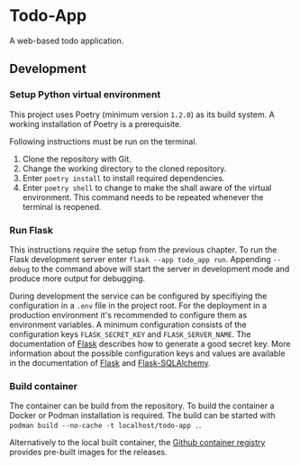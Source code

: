 # Todo-App

A web-based todo application.

## Development

### Setup Python virtual environment

This project uses Poetry (minimum version `1.2.0`) as its build system.
A working installation of Poetry is a prerequisite.

Following instructions must be run on the terminal.

1. Clone the repository with Git.
2. Change the working directory to the cloned repository.
3. Enter `poetry install` to install required dependencies.
4. Enter `poetry shell` to change to make the shall aware of the virtual environment.
   This command needs to be repeated whenever the terminal is reopened.

### Run Flask

This instructions require the setup from the previous chapter.
To run the Flask development server enter `flask --app todo_app run`.
Appending `--debug` to the command above will start the server in development mode and produce more output for debugging.

During development the service can be configured by specifiying the configuration in a `.env` file in the project root.
For the deployment in a production environment it's recommended to configure them as environment variables.
A minimum configuration consists of the configuration keys `FLASK_SECRET_KEY` and `FLASK_SERVER_NAME`.
The documentation of [Flask](https://flask.palletsprojects.com/en/3.0.x/quickstart/#sessions) describes how to generate a good secret key.
More information about the possible configuration keys and values are available in the documentation of [Flask](https://flask.palletsprojects.com/en/3.0.x/config/#builtin-configuration-values) and [Flask-SQLAlchemy](https://flask-sqlalchemy.palletsprojects.com/en/3.1.x/config/#configuration-keys).

### Build container

The container can be build from the repository.
To build the container a Docker or Podman installation is required.
The build can be started with `podman build --no-cache -t localhost/todo-app .`.

Alternatively to the local built container, the [Github container registry](https://github.com/mmerklinger/todo-app/pkgs/container/todo-app) provides pre-built images for the releases.